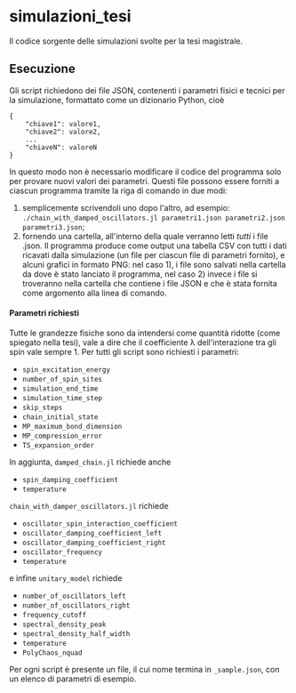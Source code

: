 # simulazioni_tesi
Il codice sorgente delle simulazioni svolte per la tesi magistrale.

## Esecuzione
Gli script richiedono dei file JSON, contenenti i parametri fisici e tecnici per la simulazione, formattato come un dizionario Python, cioè

	{
		"chiave1": valore1,
		"chiave2": valore2,
		...
		"chiaveN": valoreN
	}
In questo modo non è necessario modificare il codice del programma solo per provare nuovi valori dei parametri.
Questi file possono essere forniti a ciascun programma tramite la riga di comando in due modi:
1) semplicemente scrivendoli uno dopo l'altro, ad esempio: `./chain_with_damped_oscillators.jl parametri1.json parametri2.json parametri3.json`;
2) fornendo una cartella, all'interno della quale verranno letti *tutti* i file .json.
Il programma produce come output una tabella CSV con tutti i dati ricavati dalla simulazione (un file per ciascun file di parametri fornito), e alcuni grafici in formato PNG: nel caso 1), i file sono salvati nella cartella da dove è stato lanciato il programma, nel caso 2) invece i file si troveranno nella cartella che contiene i file JSON e che è stata fornita come argomento alla linea di comando.

#### Parametri richiesti
Tutte le grandezze fisiche sono da intendersi come quantità ridotte (come spiegato nella tesi), vale a dire che il coefficiente λ dell'interazione tra gli spin vale sempre 1. Per tutti gli script sono richiesti i parametri:
- `spin_excitation_energy`
- `number_of_spin_sites`
- `simulation_end_time`
- `simulation_time_step`
- `skip_steps`
- `chain_initial_state`
- `MP_maximum_bond_dimension`
- `MP_compression_error`
- `TS_expansion_order`

In aggiunta, `damped_chain.jl` richiede anche
- `spin_damping_coefficient`
- `temperature`

`chain_with_damper_oscillators.jl` richiede
- `oscillator_spin_interaction_coefficient`
- `oscillator_damping_coefficient_left`
- `oscillator_damping_coefficient_right`
- `oscillator_frequency`
- `temperature`

e infine `unitary_model` richiede
- `number_of_oscillators_left`
- `number_of_oscillators_right`
- `frequency_cutoff`
- `spectral_density_peak`
- `spectral_density_half_width`
- `temperature`
- `PolyChaos_nquad`

Per ogni script è presente un file, il cui nome termina in `_sample.json`, con un elenco di parametri di esempio.

